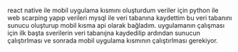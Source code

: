 react native ile mobil uygulama kısmını oluşturdum veriler için python ile web scarping yapıp verileri mysql ile veri tabanına kaydettim bu veri tabanını sunucu oluşturup mobil kısma api olarak bağladım.
uygulamanın çalışması için ilk başta sverilerin veri tabanıjna kaydedilip ardından sunucun çalıştırlması ve sonrada mobil uygulama kısmının çalıştırlması gerekiyor.
